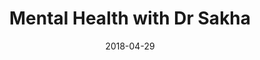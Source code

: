 ---
title: Mental Health with Dr Sakha
image_url: https://s3.eu-west-2.amazonaws.com/ata-uk/events/mental_health.jpg
date: 2018-04-29
---